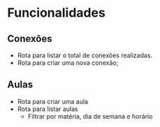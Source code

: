 # Funcionalidades

## Conexões

- Rota para listar o total de conexões realizadas.
- Rota para criar uma nova conexão;

## Aulas

- Rota para criar uma aula
- Rota para listar aulas
  - Filtrar por matéria, dia de semana e horário
